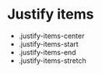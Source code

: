 # Justify items

- .justify-items-center
- .justify-items-start
- .justify-items-end
- .justify-items-stretch

